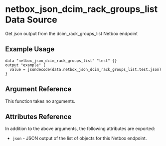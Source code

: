 # netbox\_json\_dcim\_rack\_groups\_list Data Source

Get json output from the dcim_rack_groups_list Netbox endpoint

## Example Usage

```hcl
data "netbox_json_dcim_rack_groups_list" "test" {}
output "example" {
  value = jsondecode(data.netbox_json_dcim_rack_groups_list.test.json)
}
```

## Argument Reference

This function takes no arguments.

## Attributes Reference

In addition to the above arguments, the following attributes are exported:
* ``json`` - JSON output of the list of objects for this Netbox endpoint.

